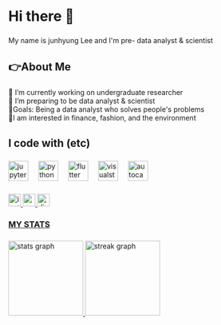 ###

<h1 align="left">Hi there 👋</h1>

###

<p align="left">My name is junhyung Lee and I'm pre- data analyst & scientist</p>

###

<h2 align="left">👉About Me</h2>

###

<p align="left">🔭 I’m currently working on undergraduate researcher<br>📖 I’m preparing to be  data analyst & scientist<br>🎯Goals: Being a data analyst who solves people's problems<br>🌟I am interested in finance, fashion, and the environment</p>

###

<h2 align="left">I code with (etc)</h2>

###

<div align="left">
  <img src="https://cdn.jsdelivr.net/gh/devicons/devicon/icons/jupyter/jupyter-original.svg" height="40" alt="jupyter logo"  />
  <img width="12" />
  <img src="https://cdn.jsdelivr.net/gh/devicons/devicon/icons/python/python-original.svg" height="40" alt="python logo"  />
  <img width="12" />
  <img src="https://cdn.jsdelivr.net/gh/devicons/devicon/icons/flutter/flutter-original.svg" height="40" alt="flutter logo"  />
  <img width="12" />
  <img src="https://skillicons.dev/icons?i=visualstudio" height="40" alt="visualstudio logo"  />
  <img width="12" />
  <img src="https://skillicons.dev/icons?i=autocad" height="40" alt="autocad logo"  />
</div>

###

<div align="left">
  <a href="https://www.instagram.com/overluster/"><img src="https://img.shields.io/static/v1?message=Instagram&logo=instagram&label=&color=E4405F&logoColor=white&labelColor=&style=flat" height="25" alt="instagram logo"  />
  <a href="a99115334@gmail.com"><img src="https://img.shields.io/static/v1?message=Gmail&logo=gmail&label=&color=D14836&logoColor=white&labelColor=&style=flat" height="25" alt="gmail logo"  />
  <a href="https://discord.gg/uNBXCqqV"><img src="https://img.shields.io/static/v1?message=Discord&logo=discord&label=&color=7289DA&logoColor=white&labelColor=&style=flat" height="25" alt="discord logo"  />
</div>

###

<h3 align="left">MY STATS</h3>

###

<div align="left">
  <img src="https://github-readme-stats.vercel.app/api?username=junhyung-L&hide_title=false&hide_rank=false&show_icons=true&include_all_commits=true&count_private=true&disable_animations=false&theme=gotham&locale=en&hide_border=false&order=1" height="150" alt="stats graph"  />
  <img src="https://streak-stats.demolab.com?user=junhyung-L&locale=en&mode=daily&theme=gotham&hide_border=false&border_radius=5&order=3" height="150" alt="streak graph"  />
</div>

###





